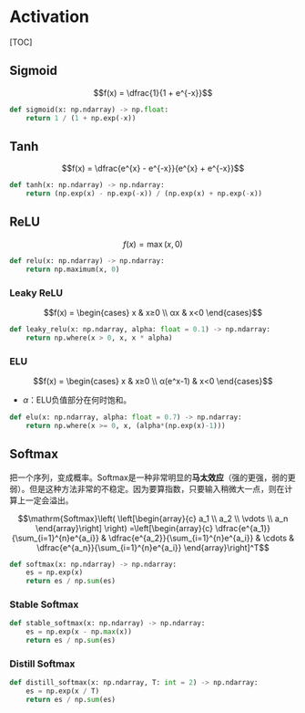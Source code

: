 # Activation

[TOC]

## Sigmoid

$$f(x) = \dfrac{1}{1 + e^{-x}}$$

```python
def sigmoid(x: np.ndarray) -> np.float:
    return 1 / (1 + np.exp(-x))
```

## Tanh

$$f(x) = \dfrac{e^{x} - e^{-x}}{e^{x} + e^{-x}}$$

```python
def tanh(x: np.ndarray) -> np.ndarray:
    return (np.exp(x) - np.exp(-x)) / (np.exp(x) + np.exp(-x))
```

## ReLU

$$f(x) = \max(x, 0)$$

```python
def relu(x: np.ndarray) -> np.ndarray:
    return np.maximum(x, 0)
```

### Leaky ReLU

$$f(x) = \begin{cases}
    x   & x≥0
\\  αx  & x<0
\end{cases}$$

```python
def leaky_relu(x: np.ndarray, alpha: float = 0.1) -> np.ndarray:
    return np.where(x > 0, x, x * alpha)
```

### ELU

$$f(x) = \begin{cases}
    x           & x≥0
\\  α(e^x-1)    & x<0
\end{cases}$$

- $α$：ELU负值部分在何时饱和。

```python
def elu(x: np.ndarray, alpha: float = 0.7) -> np.ndarray:
    return np.where(x >= 0, x, (alpha*(np.exp(x)-1)))
```

## Softmax

把一个序列，变成概率。Softmax是一种非常明显的**马太效应**（强的更强，弱的更弱）。但是这种方法非常的不稳定。因为要算指数，只要输入稍微大一点，则在计算上一定会溢出。

$$\mathrm{Softmax}\left(
    \left[\begin{array}{c} a_1 \\ a_2 \\ \vdots \\ a_n \end{array}\right]
\right) =\left[\begin{array}{c}
    \dfrac{e^{a_1}}{\sum_{i=1}^{n}e^{a_i}}
&   \dfrac{e^{a_2}}{\sum_{i=1}^{n}e^{a_i}}
&   \cdots
&   \dfrac{e^{a_n}}{\sum_{i=1}^{n}e^{a_i}}
\end{array}\right]^T$$

```python
def softmax(x: np.ndarray) -> np.ndarray:
    es = np.exp(x)
    return es / np.sum(es)
```

### Stable Softmax

```python
def stable_softmax(x: np.ndarray) -> np.ndarray:
    es = np.exp(x - np.max(x))
    return es / np.sum(es)
```

### Distill Softmax

```python
def distill_softmax(x: np.ndarray, T: int = 2) -> np.ndarray:
    es = np.exp(x / T)
    return es / np.sum(es)
```
